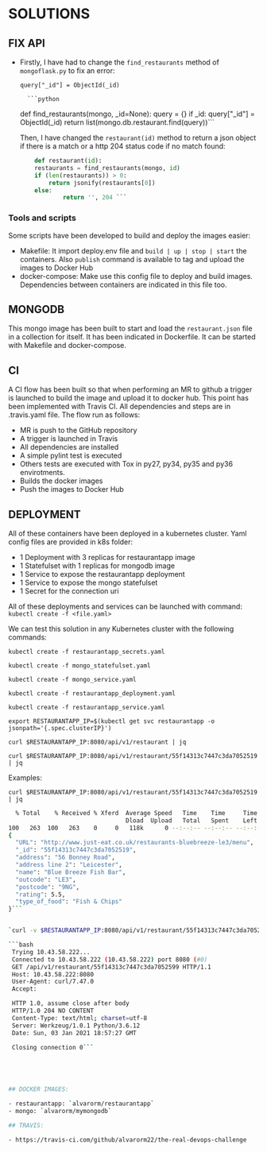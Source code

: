 # SOLUTIONS 

## FIX API

- Firstly, I have had to change the `find_restaurants` method of `mongoflask.py` to fix an error:
  
	`query["_id"] = ObjectId(_id)`

        ```python
	def find_restaurants(mongo, _id=None):
    		query = {}
    		if _id:
        		query["_id"] = ObjectId(_id)
    		return list(mongo.db.restaurant.find(query))```



  Then, I have changed the `restaurant(id)` method to return a json object if there is a match or a http 204 status code if no match found:

	```python
		def restaurant(id):
		restaurants = find_restaurants(mongo, id)
		if (len(restaurants)) > 0:
			return jsonify(restaurants[0])
		else:
        		return '', 204 ``` 


### Tools and scripts

Some scripts have been developed to build and deploy the images easier:

- Makefile: It import deploy.env file and `build | up | stop | start` the containers. Also `publish` command is available to tag and upload the images to Docker Hub
- docker-compose: Make use this config file to deploy and build images. Dependencies between containers are indicated in this file too.


## MONGODB

This mongo image has been built to start and load the `restaurant.json` file in a collection for itself. It has been indicated in Dockerfile. It can be started with Makefile and docker-compose.

## CI 

A CI flow has been built so that when performing an MR to github a trigger is launched to build the image and upload it to docker hub. This point has been implemented with Travis CI. All dependencies and steps are in .travis.yaml file. 
The flow run as follows:

- MR is push to the GitHub repository
- A trigger is launched in Travis
- All dependencies are installed
- A simple pylint test is executed
- Others tests are executed with Tox in py27, py34, py35 and py36 envirotments.
- Builds the docker images
- Push the images to Docker Hub

## DEPLOYMENT

All of these containers have been deployed in a kubernetes cluster. Yaml config files are provided in k8s folder:

- 1 Deployment with 3 replicas for restaurantapp image
- 1 Statefulset with 1 replicas for mongodb image
- 1 Service to expose the restaurantapp deployment
- 1 Service to expose the mongo statefulset
- 1 Secret for the connection uri


All of these deployments and services can be launched with command: `kubectl create -f <file.yaml>`


We can test this solution in any Kubernetes cluster with the following commands:

`kubectl create -f restaurantapp_secrets.yaml`

`kubectl create -f mongo_statefulset.yaml`

`kubectl create -f mongo_service.yaml`

`kubectl create -f restaurantapp_deployment.yaml`

`kubectl create -f restaurantapp_service.yaml`


`export RESTAURANTAPP_IP=$(kubectl get svc restaurantapp -o jsonpath='{.spec.clusterIP}')`

`curl $RESTAURANTAPP_IP:8080/api/v1/restaurant | jq`

`curl $RESTAURANTAPP_IP:8080/api/v1/restaurant/55f14313c7447c3da7052519 | jq`


Examples:

`curl $RESTAURANTAPP_IP:8080/api/v1/restaurant/55f14313c7447c3da7052519 | jq`      

```bash
  % Total    % Received % Xferd  Average Speed   Time    Time     Time  Current
                                 Dload  Upload   Total   Spent    Left  Speed
100   263  100   263    0     0   118k      0 --:--:-- --:--:-- --:--:--  128k
{
  "URL": "http://www.just-eat.co.uk/restaurants-bluebreeze-le3/menu",
  "_id": "55f14313c7447c3da7052519",
  "address": "56 Bonney Road",
  "address line 2": "Leicester",
  "name": "Blue Breeze Fish Bar",
  "outcode": "LE3",
  "postcode": "9NG",
  "rating": 5.5,
  "type_of_food": "Fish & Chips"
}```


`curl -v $RESTAURANTAPP_IP:8080/api/v1/restaurant/55f14313c7447c3da7052599`  

```bash
 Trying 10.43.58.222...
 Connected to 10.43.58.222 (10.43.58.222) port 8080 (#0)
 GET /api/v1/restaurant/55f14313c7447c3da7052599 HTTP/1.1
 Host: 10.43.58.222:8080
 User-Agent: curl/7.47.0
 Accept:

 HTTP 1.0, assume close after body
 HTTP/1.0 204 NO CONTENT
 Content-Type: text/html; charset=utf-8
 Server: Werkzeug/1.0.1 Python/3.6.12
 Date: Sun, 03 Jan 2021 18:57:27 GMT

 Closing connection 0```





## DOCKER IMAGES:

- restaurantapp: `alvarorm/restaurantapp`
- mongo: `alvarorm/mymongodb`

## TRAVIS:

- https://travis-ci.com/github/alvarorm22/the-real-devops-challenge


